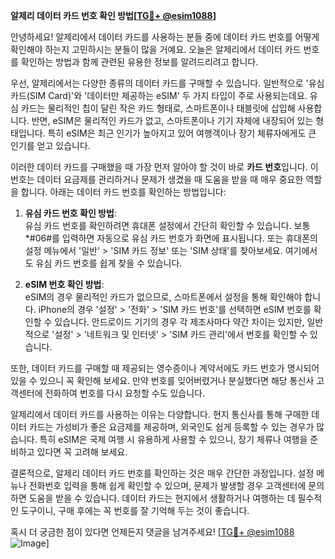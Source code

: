 **알제리 데이터 카드 번호 확인 방법[[TG💪+ @esim1088](https://t.me/s/esim1088)]**

안녕하세요! 알제리에서 데이터 카드를 사용하는 분들 중에 데이터 카드 번호를 어떻게 확인해야 하는지 고민하시는 분들이 많을 거예요. 오늘은 알제리에서 데이터 카드 번호를 확인하는 방법과 함께 관련된 유용한 정보를 알려드리려고 합니다.

우선, 알제리에서는 다양한 종류의 데이터 카드를 구매할 수 있습니다. 일반적으로 '유심 카드(SIM Card)'와 '데이터만 제공하는 eSIM' 두 가지 타입이 주로 사용되는데요. 유심 카드는 물리적인 칩이 달린 작은 카드 형태로, 스마트폰이나 태블릿에 삽입해 사용합니다. 반면, eSIM은 물리적인 카드가 없고, 스마트폰이나 기기 자체에 내장되어 있는 형태입니다. 특히 eSIM은 최근 인기가 높아지고 있어 여행객이나 장기 체류자에게도 큰 인기를 얻고 있습니다.

이러한 데이터 카드를 구매했을 때 가장 먼저 알아야 할 것이 바로 **카드 번호**입니다. 이 번호는 데이터 요금제를 관리하거나 문제가 생겼을 때 도움을 받을 때 매우 중요한 역할을 합니다. 아래는 데이터 카드 번호를 확인하는 방법입니다:

1. **유심 카드 번호 확인 방법**:  
   유심 카드 번호를 확인하려면 휴대폰 설정에서 간단히 확인할 수 있습니다. 보통 *#06#를 입력하면 자동으로 유심 카드 번호가 화면에 표시됩니다. 또는 휴대폰의 설정 메뉴에서 '일반' > 'SIM 카드 정보' 또는 'SIM 상태'를 찾아보세요. 여기에서도 유심 카드 번호를 쉽게 찾을 수 있습니다.

2. **eSIM 번호 확인 방법**:  
   eSIM의 경우 물리적인 카드가 없으므로, 스마트폰에서 설정을 통해 확인해야 합니다. iPhone의 경우 '설정' > '전화' > 'SIM 카드 번호'를 선택하면 eSIM 번호를 확인할 수 있습니다. 안드로이드 기기의 경우 각 제조사마다 약간 차이는 있지만, 일반적으로 '설정' > '네트워크 및 인터넷' > 'SIM 카드 관리'에서 번호를 확인할 수 있습니다.

또한, 데이터 카드를 구매할 때 제공되는 영수증이나 계약서에도 카드 번호가 명시되어 있을 수 있으니 꼭 확인해 보세요. 만약 번호를 잊어버렸거나 분실했다면 해당 통신사 고객센터에 전화하여 번호를 다시 요청할 수도 있습니다.

알제리에서 데이터 카드를 사용하는 이유는 다양합니다. 현지 통신사를 통해 구매한 데이터 카드는 가성비가 좋은 요금제를 제공하며, 외국인도 쉽게 등록할 수 있는 경우가 많습니다. 특히 eSIM은 국제 여행 시 유용하게 사용할 수 있으니, 장기 체류나 여행을 준비하고 있다면 꼭 고려해 보세요.

결론적으로, 알제리 데이터 카드 번호를 확인하는 것은 매우 간단한 과정입니다. 설정 메뉴나 전화번호 입력을 통해 쉽게 확인할 수 있으며, 문제가 발생할 경우 고객센터에 문의하면 도움을 받을 수 있습니다. 데이터 카드는 현지에서 생활하거나 여행하는 데 필수적인 도구이니, 구매 후에는 꼭 번호를 잘 기억해 두는 것이 좋습니다.

혹시 더 궁금한 점이 있다면 언제든지 댓글을 남겨주세요! [[TG💪+ @esim1088](https://t.me/s/esim1088) ![Image](https://i.postimg.cc/Y0z9fWf4/image.png)]